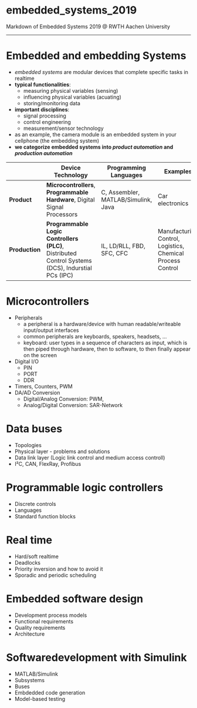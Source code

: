 # embedded_systems_2019
Markdown of Embedded Systems 2019 @ RWTH Aachen University

---

# Embedded and embedding Systems
- *embedded systems* are modular devices that complete specific tasks in realtime
- **typical functionalities**:
  - measuring physical variables (sensing)
  - influencing physical variables (acuating)
  - storing/monitoring data
- **important disciplines**:
  - signal processing
  - control engineering
  - measurement/sensor technology
- as an example, the camera module is an embedded system in your cellphone (the embedding system) 
- **we categorize embedded systems into *product automation* and *production automation***

|                | Device Technology | Programming Languages | Examples |
|----------------|-------------------|-----------------------|----------|
| **Product**    | **Microcontrollers**, **Programmable Hardware**, Digital Signal Processors | C, Assembler, MATLAB/Simulink, Java | Car electronics |
| **Production** | **Programmable Logic Controllers (PLC)**, Distributed Control Systems (DCS), Indurstial PCs (IPC) | IL, LD/RLL, FBD, SFC, CFC | Manufacturing Control, Logistics, Chemical Process Control |

# Microcontrollers
- Peripherals
  - a peripheral is a hardware/device with human readable/writeable input/output interfaces
  - common peripherals are keyboards, speakers, headsets, ...
  - keyboard: user types in a sequence of characters as input, which is then piped through hardware, then to software, to then finally appear on the screen
- Digital I/O
  - PIN
  - PORT
  - DDR
- Timers, Counters, PWM
- DA/AD Conversion
  - Digital/Analog Conversion: PWM, 
  - Analog/Digital Conversion: SAR-Network

# Data buses
- Topologies
- Physical layer - problems and solutions
- Data link layer (Logic link control and medium access controll)
- I²C, CAN, FlexRay, Profibus

# Programmable logic controllers
- Discrete controls
- Languages
- Standard function blocks

# Real time
- Hard/soft realtime
- Deadlocks
- Priority inversion and how to avoid it
- Sporadic and periodic scheduling

# Embedded software design
- Development process models
- Functional requirements
- Quality requirements
- Architecture

# Softwaredevelopment with Simulink
- MATLAB/Simulink
- Subsystems
- Buses
- Embdedded code generation
- Model-based testing
